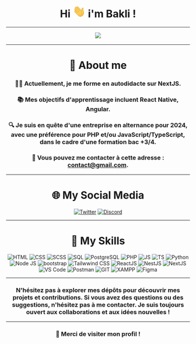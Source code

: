 <div align="center">
<h1 align="center">Hi <img width="35" src="./src/waving.gif"> i'm Bakli !</h1>

---

![](https://komarev.com/ghpvc/?username=NHBakli&color=FF5500)

---

# 📝 About me

### 👨‍💻 Actuellement, je me forme en autodidacte sur NextJS.

### 📚 Mes objectifs d'apprentissage incluent React Native, Angular.

### 🔍 Je suis en quête d'une entreprise en alternance pour 2024, avec une préférence pour PHP et/ou JavaScript/TypeScript, dans le cadre d'une formation bac +3/4.

### 📧 Vous pouvez me contacter à cette adresse : [contact@gmail.com](mailto:clementhamimi@gmail.com).

---

# 🌐 My Social Media

<div align="center">
  <a href="https://twitter.com/nhbakli"><img src="https://i.imgur.com/Nws3raA.png" alt="Twitter" width="60" height="60"></a>
  <a href="https://discord.com/users/532258198435004461"><img src="https://i.imgur.com/slXlcAz.png" alt="Discord" width="60" height="60"></a>
</div>

---

# 🧰 My Skills


  <img src="https://imgur.com/BZQoAH7.png" alt="HTML" width="60" height="60">
  <img src="https://i.imgur.com/8TjTunE.png" alt="CSS" width="60" height="60">
  <img src="https://cdn.freebiesupply.com/logos/thumbs/2x/sass-1-logo.png" alt="SCSS" width="60" height="60">
  <img src="https://imgur.com/QTVO6ND.png" alt="SQL" width="60" height="60">
  <img src="https://upload.wikimedia.org/wikipedia/commons/thumb/2/29/Postgresql_elephant.svg/1200px-Postgresql_elephant.svg.png" alt="PostgreSQL" width="60" height="60">
  <img src="https://i.imgur.com/x2zVqM4.png" alt="PHP" width="60" height="60">
  <img src="https://i.imgur.com/ZZxpMuV.png" alt="JS" width="60" height="60">
  <img src="https://cdn.worldvectorlogo.com/logos/typescript-2.svg" alt="TS" width="60" height="60">
  <img src="https://i.imgur.com/pBbMxJu.png" alt="Python" width="60" height="60">
  <img src="https://w7.pngwing.com/pngs/452/24/png-transparent-js-logo-node-logos-and-brands-icon.png" alt="Node JS" width="60" height="60">
  <img src="https://consultant-webdesigner.fr/wp-content/uploads/2020/04/bootstrap_4-icon.png" alt="bootstrap" width="60" height="60">
  <img src="https://upload.wikimedia.org/wikipedia/commons/thumb/d/d5/Tailwind_CSS_Logo.svg/320px-Tailwind_CSS_Logo.svg.png" alt="Tailwwind CSS" width="60" height="60">
  <img src="https://cdn.freebiesupply.com/logos/large/2x/react-1-logo-png-transparent.png" alt="ReactJS" width="60" height="60">
  <img src="https://aurelien-loyer.fr/codelab-nestjs/img/logo.svg" alt="NestJS" width="60" height="60">
  <img src="https://cdn.worldvectorlogo.com/logos/next-js.svg" alt="NextJS" width="60" height="60">
  <img src="https://cdn.worldvectorlogo.com/logos/visual-studio-code-1.svg" alt="VS Code" width="60" height="60">
  <img src="https://seeklogo.com/images/P/postman-logo-0087CA0D15-seeklogo.com.png" alt="Postman" width="60" height="60">
  <img src="https://upload.wikimedia.org/wikipedia/commons/thumb/3/3f/Git_icon.svg/2048px-Git_icon.svg.png" alt="GIT" width="60" height="60">
  <img src="https://cdn.worldvectorlogo.com/logos/xampp.svg" alt="XAMPP" width="60" height="60">
  <img src="https://imgur.com/u5JmiQy.png" alt="Figma" width="60" height="60">


---

### N'hésitez pas à explorer mes dépôts pour découvrir mes projets et contributions. Si vous avez des questions ou des suggestions, n'hésitez pas à me contacter. Je suis toujours ouvert aux collaborations et aux idées nouvelles !

---

### 🚀 Merci de visiter mon profil !   
</div>
